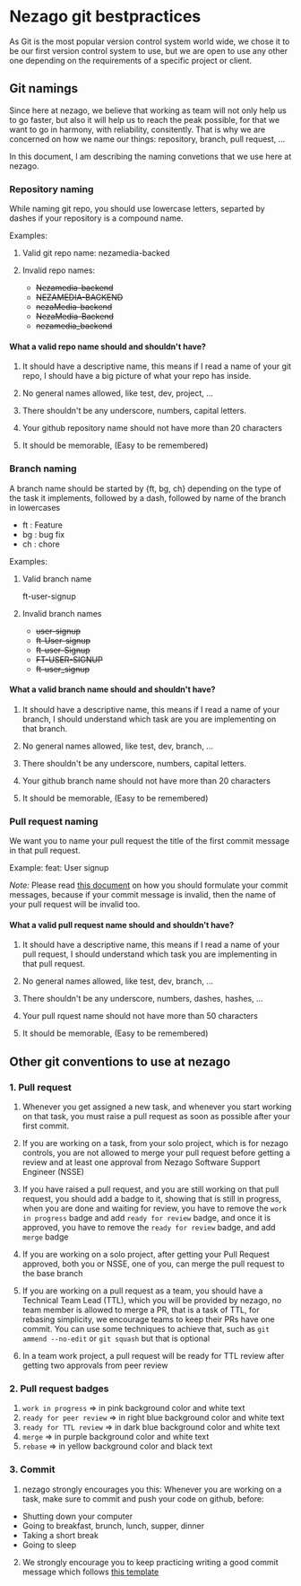 # Nezago git bestpractices

As Git is the most popular version control system world wide, we chose it to be our first version control system to use, but we are open to use any other one depending on the requirements of a specific project or client.

## Git namings

Since here at nezago, we believe that working as team will not only help us to go faster, but also it will help us to reach the peak possible, for that we want to go in harmony, with reliability, consitently. That is why we are concerned on how we name our things: repository, branch, pull request, ...

In this document, I am describing the naming convetions that we use here at nezago.

### Repository naming
While naming git repo, you should use lowercase letters, separted by dashes if your repository is a compound name.

Examples: 

1. Valid git repo name:
nezamedia-backed

2. Invalid repo names:
    * ~~Nezamedia-backend~~
    * ~~NEZAMEDIA-BACKEND~~
    * ~~nezaMedia-backend~~
    * ~~NezaMedia-Backend~~
    * ~~nezamedia_backend~~

#### What a valid repo name should and shouldn't have?
1. It should have a descriptive name, this means if I read a name of your git repo, I should have a big picture of what your repo has inside.

1. No general names allowed, like test, dev, project, ...

1. There shouldn't be any underscore, numbers, capital letters.

1. Your github repository name should not have more than 20 characters

1. It should be memorable, (Easy to be remembered)

### Branch naming
A branch name should be started by {ft, bg, ch} depending on the type of the task it implements, followed by a dash, followed by name of the branch in lowercases

 * ft : Feature
 * bg : bug fix
 * ch : chore

Examples: 

1. Valid branch name

    ft-user-signup

2. Invalid branch names
    * ~~user-signup~~
    * ~~ft-User-signup~~
    * ~~ft-user-Signup~~
    * ~~FT-USER-SIGNUP~~
    * ~~ft-user_signup~~

#### What a valid branch name should and shouldn't have?
1. It should have a descriptive name, this means if I read a name of your branch, I should understand which task are you are implementing on that branch.

1. No general names allowed, like test, dev, branch, ...

1. There shouldn't be any underscore, numbers, capital letters.

1. Your github branch name should not have more than 20 characters

1. It should be memorable, (Easy to be remembered)

### Pull request naming
We want you to name your pull request the title of the first commit message in that pull request.

Example:
feat: User signup

*Note:* Please read [this document](https://github.com/nezago/nezago-guidelines/wiki/Commit-message-template-used-at-nezago) on how you should formulate your commit messages, because if your commit message is invalid, then the name of your pull request will be invalid too.

#### What a valid pull request name should and shouldn't have?
1. It should have a descriptive name, this means if I read a name of your pull request, I should understand which task you are implementing in that pull request.

1. No general names allowed, like test, dev, branch, ...

1. There shouldn't be any underscore, numbers, dashes, hashes, ...

1. Your pull rquest name should not have more than 50 characters

1. It should be memorable, (Easy to be remembered)


## Other git conventions to use at nezago

### 1. Pull request
1. Whenever you get assigned a new task, and whenever you start working on that task, you must raise a pull request as soon as possible after your first commit.

1. If you are working on a task, from your solo project, which is for nezago controls, you are not allowed to merge your pull request before getting a review and at least one approval from Nezago Software Support Engineer (NSSE)

1. If you have raised a pull request, and you are still working on that pull request, you should add a badge to it, showing that is still in progress, when you are done and waiting for review, you have to remove the `work in progress` badge and add `ready for review` badge, and once it is approved, you have to remove the `ready for review` badge, and add `merge` badge

1. If you are working on a solo project, after getting your Pull Request approved, both you or NSSE, one of you, can merge the pull request to the base branch

1. If you are working on a pull request as a team, you should have a Technical Team Lead (TTL), which you will be provided by nezago, no team member is allowed to merge a PR, that is a task of TTL, for rebasing simplicity, we encourage teams to keep their PRs have one commit. You can use some techniques to achieve that, such as `git ammend --no-edit` or `git squash` but that is optional

1. In a team work project, a pull request will be ready for TTL review after getting two approvals from peer review

### 2. Pull request badges
1. `work in progress` => in pink background color and white text
1. `ready for peer review` => in right blue background color and white text
1. `ready for TTL review` => in dark blue background color and white text
1. `merge` => in purple background color and white text
1. `rebase` => in yellow background color and black text

### 3. Commit
1. nezago strongly encourages you this: Whenever you are working on a task, make sure to commit and push your code on github, before: 

 * Shutting down your computer
 * Going to breakfast, brunch, lunch, supper, dinner
 * Taking a short break
 * Going to sleep

2. We strongly encourage you to keep practicing writing a good commit message which follows [this template](https://github.com/nezago/nezago-guidelines/wiki/Commit-message-template-used-at-nezago)
